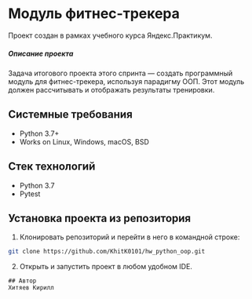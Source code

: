 # Модуль фитнес-трекера

Проект создан в рамках учебного курса Яндекс.Практикум.

##### Описание проекта

Задача итогового проекта этого спринта — создать программный модуль для фитнес-трекера, используя парадигму ООП. Этот модуль должен рассчитывать и отображать результаты тренировки.

## Системные требования

* Python 3.7+
* Works on Linux, Windows, macOS, BSD

## Стек технологий

* Python 3.7
* Pytest

Установка проекта из репозитория
----------
1. Клонировать репозиторий и перейти в него в командной строке:
```bash
git clone https://github.com/KhitK0101/hw_python_oop.git
```
2.  Открыть и запустить проект в любом удобном IDE.
```
## Автор 
Хитяев Кирилл 
